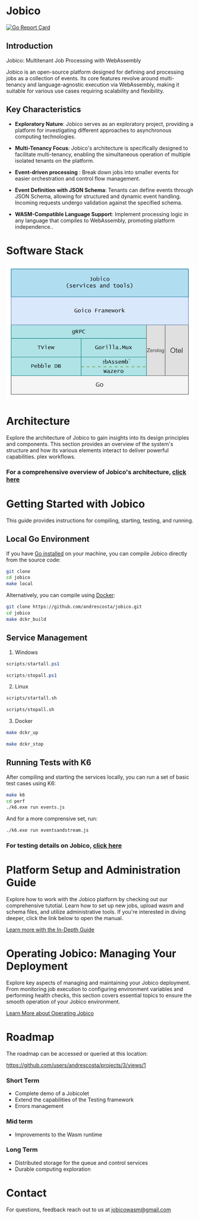 # Jobico

[![Go Report Card](https://goreportcard.com/badge/github.com/andrescosta/jobico)](https://goreportcard.com/report/github.com/andrescosta/jobico)

## Introduction

Jobico: Multitenant Job Processing with WebAssembly

Jobico is an open-source platform designed for defining and processing jobs as a collection of events. Its core features revolve around multi-tenancy and language-agnostic execution via WebAssembly, making it suitable for various use cases requiring scalability and flexibility.

## Key Characteristics

- **Exploratory Nature**: Jobico serves as an exploratory project, providing a platform for investigating different approaches to asynchronous computing technologies.

- **Multi-Tenancy Focus**: Jobico's architecture is specifically designed to facilitate multi-tenancy, enabling the simultaneous operation of multiple isolated tenants on the platform.

- **Event-driven processing** : Break down jobs into smaller events for easier orchestration and control flow management.

- **Event Definition with JSON Schema**: Tenants can define events through JSON Schema, allowing for structured and dynamic event handling. Incoming requests undergo validation against the specified schema.

- **WASM-Compatible Language Support**: Implement processing logic in any language that compiles to WebAssembly, promoting platform independence..

# Software Stack

![alt](docs/img/stack.svg?)

# Architecture
Explore the architecture of Jobico to gain insights into its design principles and components. This section provides an overview of the system's structure and how its various elements interact to deliver powerful capabilities. plex workflows.

### For a comprehensive overview of Jobico's architecture, [click here](ARCHITECTURE.md)

# Getting Started with Jobico

This guide provides instructions for compiling, starting, testing, and running.

## Local Go Environment

If you have [Go installed](https://go.dev/doc/install) on your machine, you can compile Jobico directly from the source code:

``` bash
git clone 
cd jobico
make local
```

Alternatively, you can compile using [Docker](https://docs.docker.com/engine):

``` bash
git clone https://github.com/andrescosta/jobico.git
cd jobico
make dckr_build
```
## Service Management

1. Windows

```powershell
scripts/startall.ps1
```
```powershell
scripts/stopall.ps1
```

2. Linux

```bash
scripts/startall.sh
```
```bash
scripts/stopall.sh
```

3. Docker

``` bash
make dckr_up
```
``` bash
make dckr_stop
```

## Running Tests with K6
After compiling and starting the services locally, you can run a set of basic test cases using K6:

``` bash
make k6
cd perf
./k6.exe run events.js
```

And for a more comprensive set, run:

```bash
./k6.exe run eventsandstream.js
```
### For testing details on Jobico, [click here](TESTING.md)

# Platform Setup and Administration Guide

Explore how to work with the Jobico platform by checking out our comprehensive tutotial. Learn how to set up new jobs, upload wasm and schema files, and utilize administrative tools. If you're interested in diving deeper, click the link below to open the manual.

[Learn more with the In-Depth Guide](GUIDE.md)

# Operating Jobico: Managing Your Deployment

Explore key aspects of managing and maintaining your Jobico deployment. From monitoring job execution to configuring environment variables and performing health checks, this section covers essential topics to ensure the smooth operation of your Jobico environment.

[Learn More about Operating Jobico](OPERATING.md)


# Roadmap

The roadmap can be accessed or queried at this location:

https://github.com/users/andrescosta/projects/3/views/1


### Short Term
- Complete demo of a Jobicolet
- Extend the capabilities of the Testing framework
- Errors management

### Mid term
- Improvements to the Wasm runtime

### Long Term
- Distributed storage for the queue and control services
- Durable computing exploration

# Contact

For questions, feedback reach out to us at jobicowasm@gmail.com
